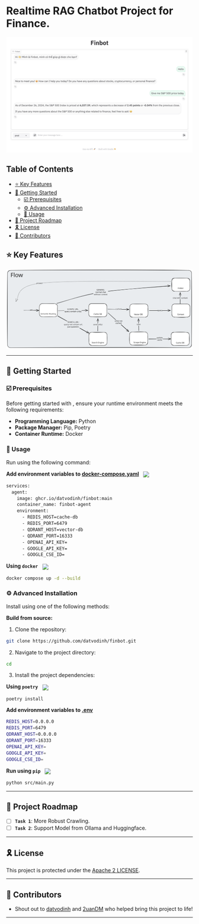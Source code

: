 # Realtime RAG Chatbot Project for Finance.

![alt text](images/chat.png)

## Table of Contents
- [⭐ Key Features](#⭐-key-features)
- [🚀 Getting Started](#🚀-getting-started)
  - [☑️ Prerequisites](#☑️-prerequisites)
  - [⚙️ Advanced Installation](#⚙️-advanced-installation)
  - [🤖 Usage](#🤖-usage)
- [📌 Project Roadmap](#📌-project-roadmap)
- [🎗 License](#🎗-license)
- [🙌 Contributors](#🙌-contributors)

## ⭐ Key Features

![alt text](images/flow.svg)

---
## 🚀 Getting Started

### ☑️ Prerequisites

Before getting started with , ensure your runtime environment meets the following requirements:

- **Programming Language:** Python
- **Package Manager:** Pip, Poetry
- **Container Runtime:** Docker

### 🤖 Usage
Run  using the following command:

**Add environment variables to [docker-compose.yaml](./docker-compose.yaml)**  &nbsp; [<img align="center" src="https://img.shields.io/badge/Docker-2CA5E0.svg?style={badge_style}&logo=docker&logoColor=white" />](https://www.docker.com/)

```sh
services:
  agent:
    image: ghcr.io/datvodinh/finbot:main
    container_name: finbot-agent
    environment:
      - REDIS_HOST=cache-db
      - REDIS_PORT=6479
      - QDRANT_HOST=vector-db
      - QDRANT_PORT=16333
      - OPENAI_API_KEY=
      - GOOGLE_API_KEY=
      - GOOGLE_CSE_ID=
```


**Using `docker`** &nbsp; [<img align="center" src="https://img.shields.io/badge/Docker-2CA5E0.svg?style={badge_style}&logo=docker&logoColor=white" />](https://www.docker.com/)

```sh
docker compose up -d --build
```

### ⚙️ Advanced Installation

Install  using one of the following methods:

**Build from source:**

1. Clone the  repository:
```sh
git clone https://github.com/datvodinh/finbot.git
```

2. Navigate to the project directory:
```sh
cd 
```

3. Install the project dependencies:

**Using `poetry`** &nbsp; [<img align="center" src="https://img.shields.io/endpoint?url=https://python-poetry.org/badge/v0.json" />](https://python-poetry.org/)

```sh
poetry install
```

**Add environment variables to [.env](./apps/agent/)**

```sh
REDIS_HOST=0.0.0.0
REDIS_PORT=6479
QDRANT_HOST=0.0.0.0
QDRANT_PORT=16333
OPENAI_API_KEY=
GOOGLE_API_KEY=
GOOGLE_CSE_ID=
```

**Run using `pip`** &nbsp; [<img align="center" src="https://img.shields.io/badge/Pip-3776AB.svg?style={badge_style}&logo=pypi&logoColor=white" />](https://pypi.org/project/pip/)

```sh
python src/main.py
```

---

## 📌 Project Roadmap

- [ ] **`Task 1`**: More Robust Crawling.
- [ ] **`Task 2`**: Support Model from Ollama and Huggingface.

---

## 🎗 License

This project is protected under the [Apache 2 LICENSE](https://choosealicense.com/licenses/apache-2.0/).

---

## 🙌 Contributors

- Shout out to [datvodinh](https://github.com/datvodinh) and [2uanDM](https://github.com/2uanDM) who helped bring this project to life!

---